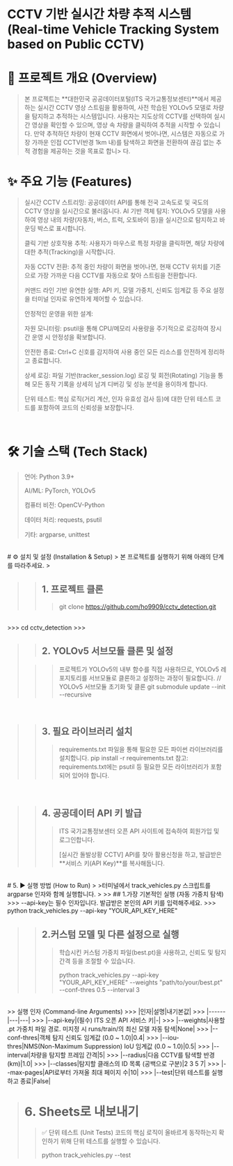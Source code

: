 # CCTV 기반 실시간 차량 추적 시스템 (Real-time Vehicle Tracking System based on Public CCTV)

# 📝 프로젝트 개요 (Overview)
> 본 프로젝트는 **대한민국 공공데이터포털(ITS 국가교통정보센터)**에서 제공하는 실시간 CCTV 영상 스트림을 활용하여, 사전 학습된 YOLOv5 모델로 차량을 탐지하고 추적하는 시스템입니다.
> 사용자는 지도상의 CCTV를 선택하여 실시간 영상을 확인할 수 있으며, 영상 속 차량을 클릭하여 추적을 시작할 수 있습니다. 만약 추적하던 차량이 현재 CCTV 화면에서 벗어나면, 시스템은 자동으로 가장 가까운 인접 CCTV(반경 1km 내)를 탐색하고 화면을 전환하여 끊김 없는 추적 경험을 제공하는 것을 목표로 합니> 다.

# ✨ 주요 기능 (Features)
> 실시간 CCTV 스트리밍: 공공데이터 API를 통해 전국 고속도로 및 국도의 CCTV 영상을 실시간으로 불러옵니다.
> AI 기반 객체 탐지: YOLOv5 모델을 사용하여 영상 내의 차량(자동차, 버스, 트럭, 오토바이 등)을 실시간으로 탐지하고 바운딩 박스로 표시합니다.
> 
> 클릭 기반 상호작용 추적: 사용자가 마우스로 특정 차량을 클릭하면, 해당 차량에 대한 추적(Tracking)을 시작합니다.
> 
> 자동 CCTV 전환: 추적 중인 차량이 화면을 벗어나면, 현재 CCTV 위치를 기준으로 가장 가까운 다음 CCTV를 자동으로 찾아 스트림을 전환합니다.
> 
> 커맨드 라인 기반 유연한 실행: API 키, 모델 가중치, 신뢰도 임계값 등 주요 설정을 터미널 인자로 유연하게 제어할 수 있습니다.
> 
> 안정적인 운영을 위한 설계:
> 
> 자원 모니터링: psutil을 통해 CPU/메모리 사용량을 주기적으로 로깅하여 장시간 운영 시 안정성을 확보합니다.
> 
> 안전한 종료: Ctrl+C 신호를 감지하여 사용 중인 모든 리소스를 안전하게 정리하고 종료합니다.
> 
> 상세 로깅: 파일 기반(tracker_session.log) 로깅 및 회전(Rotating) 기능을 통해 모든 동작 기록을 상세히 남겨 디버깅 및 성능 분석을 용이하게 합니다.
> 
> 단위 테스트: 핵심 로직(거리 계산, 인자 유효성 검사 등)에 대한 단위 테스트 코드를 포함하여 코드의 신뢰성을 보장합니다.
> 
<br />

# 🛠️ 기술 스택 (Tech Stack)
> 언어: Python 3.9+
> 
> AI/ML: PyTorch, YOLOv5
> 
> 컴퓨터 비전: OpenCV-Python
> 
> 데이터 처리: requests, psutil
> 
> 기타: argparse, unittest
<br />
# ⚙️ 설치 및 설정 (Installation & Setup)
> 본 프로젝트를 실행하기 위해 아래의 단계를 따라주세요.
>
<br />

>> ## 1. 프로젝트 클론
>>> git clone https://github.com/ho9909/cctv_detection.git
<br />
>>> cd cctv_detection
>>>
<br />

>> ## 2. YOLOv5 서브모듈 클론 및 설정
> 
>>> 프로젝트가 YOLOv5의 내부 함수를 직접 사용하므로, YOLOv5 레포지토리를 서브모듈로 클론하고 설정하는 과정이 필요합니다.
>>> // YOLOv5 서브모듈 초기화 및 클론
>>> git submodule update --init --recursive
<br />

>> ## 3. 필요 라이브러리 설치
>>> requirements.txt 파일을 통해 필요한 모든 파이썬 라이브러리를 설치합니다.
>>> pip install -r requirements.txt
>>> 참고: requirements.txt에는 psutil 등 필요한 모든 라이브러리가 포함되어 있어야 합니다.
<br />

>> ## 4. 공공데이터 API 키 발급
>>>
>>> ITS 국가교통정보센터 오픈 API 사이트에 접속하여 회원가입 및 로그인합니다.
>>>
>>>[실시간 돌발상황 CCTV] API를 찾아 활용신청을 하고, 발급받은 **서비스 키(API Key)**를 복사해둡니다.
<br />
# 5. ▶️ 실행 방법 (How to Run)
>
>터미널에서 track_vehicles.py 스크립트를 argparse 인자와 함께 실행합니다.
>
>> ## 1.가장 기본적인 실행 (자동 가중치 탐색)
>>> --api-key는 필수 인자입니다. 발급받은 본인의 API 키를 입력해주세요.
>>> python track_vehicles.py --api-key "YOUR_API_KEY_HERE"

>> ## 2.커스텀 모델 및 다른 설정으로 실행
>>> 학습시킨 커스텀 가중치 파일(best.pt)을 사용하고, 신뢰도 및 탐지 간격 등을 조절할 수 있습니다.
>>>
>>> python track_vehicles.py --api-key "YOUR_API_KEY_HERE" --weights "path/to/your/best.pt" --conf-thres 0.5 --interval 3
</br>
>> 실행 인자 (Command-line Arguments)
>>> |인자|설명|내기본값|
>>> |------|---|---|
>>> |--api-key|(필수) ITS 오픈 API 서비스 키|-|
>>> |--weights|사용할 .pt 가중치 파일 경로. 미지정 시 runs/train/의 최신 모델 자동 탐색|None|
>>> |--conf-thres|객체 탐지 신뢰도 임계값 (0.0 ~ 1.0)|0.4|
>>> |--iou-thres|NMS(Non-Maximum Suppression) IoU 임계값 (0.0 ~ 1.0)|0.5|
>>> |--interval|차량을 탐지할 프레임 간격|5|
>>> |--radius|다음 CCTV를 탐색할 반경 (km)|1.0|
>>> |--classes|탐지할 클래스의 ID 목록 (공백으로 구분)|2 3 5 7|
>>> |--max-pages|API로부터 가져올 최대 페이지 수|10|
>>> |--test|단위 테스트를 실행하고 종료|False|
</br>

> # 6. Sheets로 내보내기
>> ✅ 단위 테스트 (Unit Tests)
>>코드의 핵심 로직이 올바르게 동작하는지 확인하기 위해 단위 테스트를 실행할 수 있습니다.
>>
>> python track_vehicles.py --test
</br>
